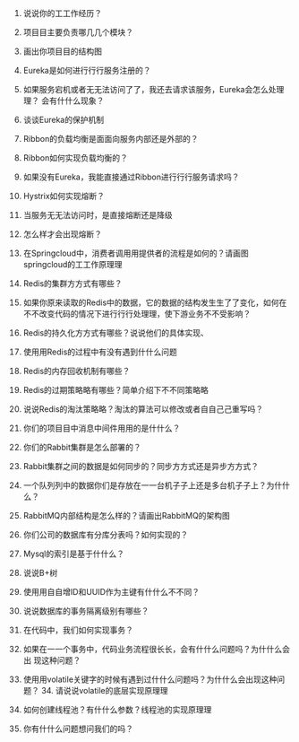1. 说说你的⼯工作经历？

2. 项⽬目主要负责哪⼏几个模块？

3. 画出你项⽬目的结构图

4. Eureka是如何进⾏行行服务注册的？

5. 如果服务宕机或者⽆无法访问了了，我还去请求该服务，Eureka会怎么处理理？ 会有什什么现象？

6. 谈谈Eureka的保护机制

7. Ribbon的负载均衡是⾯面向服务内部还是外部的？

8. Ribbon如何实现负载均衡的？

9. 如果没有Eureka，我能直接通过Ribbon进⾏行行服务请求吗？

10. Hystrix如何实现熔断？

11. 当服务⽆无法访问时，是直接熔断还是降级

12. 怎么样才会出现熔断？

13. 在Springcloud中，消费者调⽤用提供者的流程是如何的？请画图 springcloud的⼯工作原理理

14. Redis的集群⽅方式有哪些？

15. 如果你原来读取的Redis中的数据，它的数据的结构发⽣生了了变化，如何在 不不改变代码的情况下进⾏行行处理理，使下游业务不不受影响？

16. Redis的持久化⽅方式有哪些？说说他们的具体实现、

17. 使⽤用Redis的过程中有没有遇到什什么问题

18. Redis的内存回收机制有哪些？

19. Redis的过期策略略有哪些？简单介绍下不不同策略略

20. 说说Redis的淘汰策略略？淘汰的算法可以修改或者⾃自⼰己重写吗？

21. 你们的项⽬目中消息中间件⽤用的是什什么？

22. 你们的Rabbit集群是怎么部署的？

23. Rabbit集群之间的数据是如何同步的？同步⽅方式还是异步⽅方式？

24. 一个队列列中的数据你们是存放在⼀一台机⼦子上还是多台机⼦子上？为什什么？

25. RabbitMQ内部结构是怎么样的？请画出RabbitMQ的架构图

26. 你们公司的数据库有分库分表吗？如何实现的？

27. Mysql的索引是基于什什么？

28. 说说B+树

29. 使⽤用⾃自增ID和UUID作为主键有什什么不不同？

30. 说说数据库的事务隔离级别有哪些？

31. 在代码中，我们如何实现事务？

32. 如果在⼀一个事务中，代码业务流程很⻓长，会有什什么问题吗？为什什么会出 现这种问题？

33. 使⽤用volatile关键字的时候有遇到过什什么问题吗？为什什么会出现这种问 题？ 34. 请说说volatile的底层实现原理理

35. 如何创建线程池？有什什么参数？线程池的实现原理理

36. 你有什什么问题想问我们的吗？